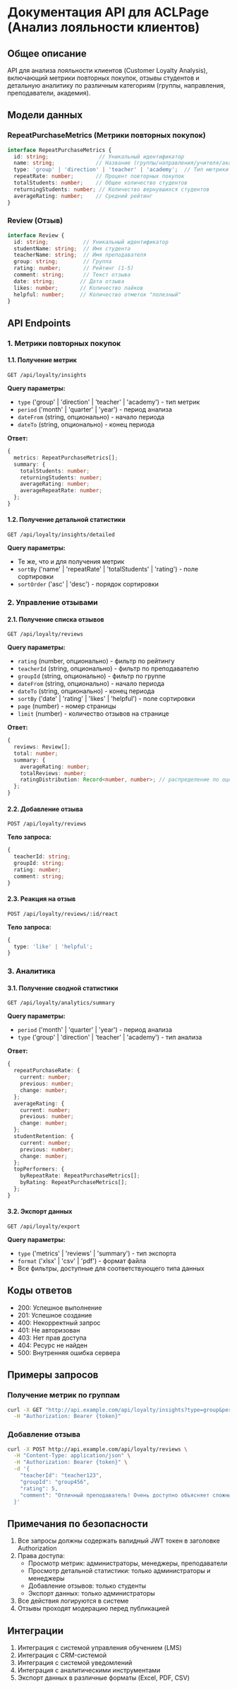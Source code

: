# Документация API для ACLPage (Анализ лояльности клиентов)

## Общее описание
API для анализа лояльности клиентов (Customer Loyalty Analysis), включающий метрики повторных покупок, отзывы студентов и детальную аналитику по различным категориям (группы, направления, преподаватели, академия).

## Модели данных

### RepeatPurchaseMetrics (Метрики повторных покупок)
```typescript
interface RepeatPurchaseMetrics {
  id: string;                // Уникальный идентификатор
  name: string;             // Название (группы/направления/учителя/академии)
  type: 'group' | 'direction' | 'teacher' | 'academy';  // Тип метрики
  repeatRate: number;       // Процент повторных покупок
  totalStudents: number;    // Общее количество студентов
  returningStudents: number; // Количество вернувшихся студентов
  averageRating: number;    // Средний рейтинг
}
```

### Review (Отзыв)
```typescript
interface Review {
  id: string;           // Уникальный идентификатор
  studentName: string;  // Имя студента
  teacherName: string;  // Имя преподавателя
  group: string;        // Группа
  rating: number;       // Рейтинг (1-5)
  comment: string;      // Текст отзыва
  date: string;        // Дата отзыва
  likes: number;       // Количество лайков
  helpful: number;     // Количество отметок "полезный"
}
```

## API Endpoints

### 1. Метрики повторных покупок

#### 1.1. Получение метрик
```
GET /api/loyalty/insights
```
**Query параметры:**
- `type` ('group' | 'direction' | 'teacher' | 'academy') - тип метрик
- `period` ('month' | 'quarter' | 'year') - период анализа
- `dateFrom` (string, опционально) - начало периода
- `dateTo` (string, опционально) - конец периода

**Ответ:**
```typescript
{
  metrics: RepeatPurchaseMetrics[];
  summary: {
    totalStudents: number;
    returningStudents: number;
    averageRating: number;
    averageRepeatRate: number;
  };
}
```

#### 1.2. Получение детальной статистики
```
GET /api/loyalty/insights/detailed
```
**Query параметры:**
- Те же, что и для получения метрик
- `sortBy` ('name' | 'repeatRate' | 'totalStudents' | 'rating') - поле сортировки
- `sortOrder` ('asc' | 'desc') - порядок сортировки

### 2. Управление отзывами

#### 2.1. Получение списка отзывов
```
GET /api/loyalty/reviews
```
**Query параметры:**
- `rating` (number, опционально) - фильтр по рейтингу
- `teacherId` (string, опционально) - фильтр по преподавателю
- `groupId` (string, опционально) - фильтр по группе
- `dateFrom` (string, опционально) - начало периода
- `dateTo` (string, опционально) - конец периода
- `sortBy` ('date' | 'rating' | 'likes' | 'helpful') - поле сортировки
- `page` (number) - номер страницы
- `limit` (number) - количество отзывов на странице

**Ответ:**
```typescript
{
  reviews: Review[];
  total: number;
  summary: {
    averageRating: number;
    totalReviews: number;
    ratingDistribution: Record<number, number>; // распределение по оценкам
  };
}
```

#### 2.2. Добавление отзыва
```
POST /api/loyalty/reviews
```
**Тело запроса:**
```typescript
{
  teacherId: string;
  groupId: string;
  rating: number;
  comment: string;
}
```

#### 2.3. Реакция на отзыв
```
POST /api/loyalty/reviews/:id/react
```
**Тело запроса:**
```typescript
{
  type: 'like' | 'helpful';
}
```

### 3. Аналитика

#### 3.1. Получение сводной статистики
```
GET /api/loyalty/analytics/summary
```
**Query параметры:**
- `period` ('month' | 'quarter' | 'year') - период анализа
- `type` ('group' | 'direction' | 'teacher' | 'academy') - тип анализа

**Ответ:**
```typescript
{
  repeatPurchaseRate: {
    current: number;
    previous: number;
    change: number;
  };
  averageRating: {
    current: number;
    previous: number;
    change: number;
  };
  studentRetention: {
    current: number;
    previous: number;
    change: number;
  };
  topPerformers: {
    byRepeatRate: RepeatPurchaseMetrics[];
    byRating: RepeatPurchaseMetrics[];
  };
}
```

#### 3.2. Экспорт данных
```
GET /api/loyalty/export
```
**Query параметры:**
- `type` ('metrics' | 'reviews' | 'summary') - тип экспорта
- `format` ('xlsx' | 'csv' | 'pdf') - формат файла
- Все фильтры, доступные для соответствующего типа данных

## Коды ответов
- 200: Успешное выполнение
- 201: Успешное создание
- 400: Некорректный запрос
- 401: Не авторизован
- 403: Нет прав доступа
- 404: Ресурс не найден
- 500: Внутренняя ошибка сервера

## Примеры запросов

### Получение метрик по группам
```bash
curl -X GET "http://api.example.com/api/loyalty/insights?type=group&period=month" \
  -H "Authorization: Bearer {token}"
```

### Добавление отзыва
```bash
curl -X POST http://api.example.com/api/loyalty/reviews \
  -H "Content-Type: application/json" \
  -H "Authorization: Bearer {token}" \
  -d '{
    "teacherId": "teacher123",
    "groupId": "group456",
    "rating": 5,
    "comment": "Отличный преподаватель! Очень доступно объясняет сложные темы."
  }'
```

## Примечания по безопасности
1. Все запросы должны содержать валидный JWT токен в заголовке Authorization
2. Права доступа:
   - Просмотр метрик: администраторы, менеджеры, преподаватели
   - Просмотр детальной статистики: только администраторы и менеджеры
   - Добавление отзывов: только студенты
   - Экспорт данных: только администраторы
3. Все действия логируются в системе
4. Отзывы проходят модерацию перед публикацией

## Интеграции
1. Интеграция с системой управления обучением (LMS)
2. Интеграция с CRM-системой
3. Интеграция с системой уведомлений
4. Интеграция с аналитическими инструментами
5. Экспорт данных в различные форматы (Excel, PDF, CSV) 